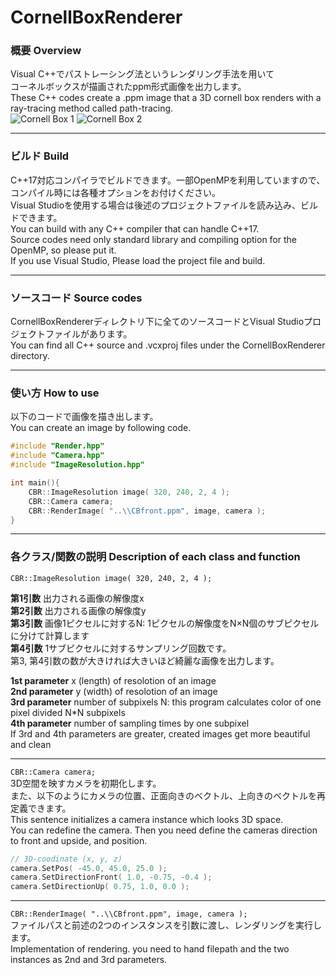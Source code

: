 # CornellBoxRenderer
     
### 概要 Overview
Visual C++でパストレーシング法というレンダリング手法を用いて       
コーネルボックスが描画されたppm形式画像を出力します。     
These C++ codes create a .ppm image that a 3D cornell box renders with a ray-tracing method called path-tracing.     
![Cornell Box 1](https://github.com/Nao-Shirotsu/PathTracing_CornellBoxRenderer//CBfront.jpg) ![Cornell Box 2](https://github.com/Nao-Shirotsu/PathTracing_CornellBoxRenderer//CBlookdown.jpg)
*****

### ビルド Build
C++17対応コンパイラでビルドできます。一部OpenMPを利用していますので、コンパイル時には各種オプションをお付けください。    
Visual Studioを使用する場合は後述のプロジェクトファイルを読み込み、ビルドできます。     
You can build with any C++ compiler that can handle C++17.     
Source codes need only standard library and compiling option for the OpenMP, so please put it.     
If you use Visual Studio, Please load the project file and build.     
*****

### ソースコード Source codes
CornellBoxRendererディレクトリ下に全てのソースコードとVisual Studioプロジェクトファイルがあります。     
You can find all C++ source and .vcxproj files under the CornellBoxRenderer directory.     
*****
     
### 使い方 How to use
以下のコードで画像を描き出します。     
You can create an image by following code.
```cpp
#include "Render.hpp"
#include "Camera.hpp"
#include "ImageResolution.hpp"

int main(){
	CBR::ImageResolution image( 320, 240, 2, 4 ); 
	CBR::Camera camera;
	CBR::RenderImage( "..\\CBfront.ppm", image, camera );
}
```     
*****
     
### 各クラス/関数の説明 Description of each class and function
`CBR::ImageResolution image( 320, 240, 2, 4 );`     

**第1引数** 出力される画像の解像度x     
**第2引数** 出力される画像の解像度y     
**第3引数** 画像1ピクセルに対するN: 1ピクセルの解像度をN×N個のサブピクセルに分けて計算します      
**第4引数** 1サブピクセルに対するサンプリング回数です。     
第3, 第4引数の数が大きければ大きいほど綺麗な画像を出力します。     
     
**1st parameter** x (length) of resolotion of an image     
**2nd parameter** y (width) of resolotion of an image     
**3rd parameter** number of subpixels N: this program calculates color of one pixel divided N*N subpixels     
**4th parameter** number of sampling times by one subpixel     
If 3rd and 4th parameters are greater, created images get more beautiful and clean     
*****
`CBR::Camera camera;`     
3D空間を映すカメラを初期化します。     
また、以下のようにカメラの位置、正面向きのベクトル、上向きのベクトルを再定義できます。     
This sentence initializes a camera instance which looks 3D space.     
You can redefine the camera. Then you need define the cameras direction to front and upside, and position.
```cpp
// 3D-coodinate (x, y, z)
camera.SetPos( -45.0, 45.0, 25.0 );
camera.SetDirectionFront( 1.0, -0.75, -0.4 );
camera.SetDirectionUp( 0.75, 1.0, 0.0 );
```     
*****
`CBR::RenderImage( "..\\CBfront.ppm", image, camera );`     
ファイルパスと前述の2つのインスタンスを引数に渡し、レンダリングを実行します。     
Implementation of rendering. you need to hand filepath and the two instances as 2nd and 3rd parameters.

